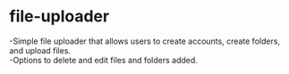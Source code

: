 # file-uploader

-Simple file uploader that allows users to create accounts, create folders, and upload files.\
-Options to delete and edit files and folders added.
